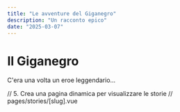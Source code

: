 ```yaml
---
title: "Le avventure del Giganegro"
description: "Un racconto epico"
date: "2025-03-07"
---
```


# Il Giganegro

C'era una volta un eroe leggendario...

// 5. Crea una pagina dinamica per visualizzare le storie
// pages/stories/[slug].vue
<template>
  <div class="prose mx-auto">
    <h1>{{ story.title }}</h1>
    <p class="text-gray-500">{{ story.date }}</p>
    <ContentDoc />
  </div>
</template>

<script setup>
const { params } = useRoute();
const { data: story } = await useAsyncData(params.slug, () => queryContent(`/stories/${params.slug}`).findOne());
</script>